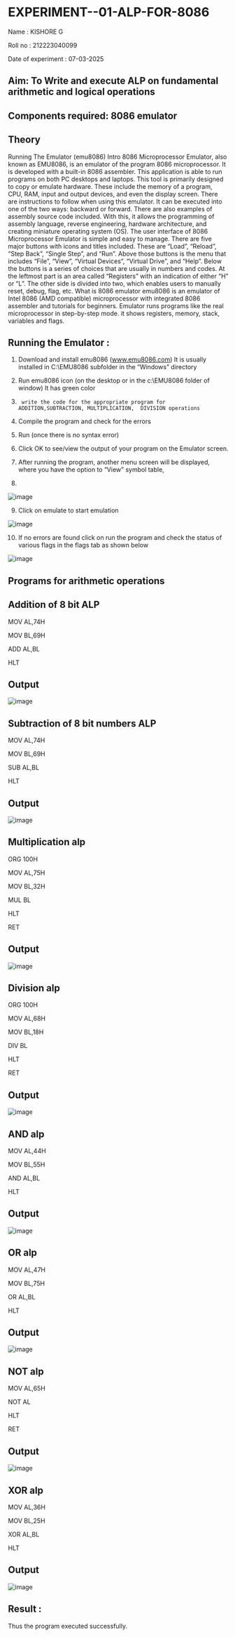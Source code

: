 # EXPERIMENT--01-ALP-FOR-8086
Name : KISHORE G


Roll no : 212223040099


Date of experiment :  07-03-2025





## Aim: To Write and execute ALP on fundamental arithmetic and logical operations
## Components required: 8086  emulator 
## Theory 
Running The Emulator (emu8086) Intro 8086 Microprocessor Emulator, also known as EMU8086, is an emulator of the program 8086 microprocessor. It is developed with a built-in 8086 assembler. This application is able to run programs on both PC desktops and laptops. This tool is primarily designed to copy or emulate hardware. These include the memory of a program, CPU, RAM, input and output devices, and even the display screen. There are instructions to follow when using this emulator. It can be executed into one of the two ways: backward or forward. There are also examples of assembly source code included. With this, it allows the programming of assembly language, reverse engineering, hardware architecture, and creating miniature operating system (OS). The user interface of 8086 Microprocessor Emulator is simple and easy to manage. There are five major buttons with icons and titles included. These are “Load”, “Reload”, “Step Back”, “Single Step”, and “Run”. Above those buttons is the menu that includes “File”, “View”, “Virtual Devices”, “Virtual Drive”, and “Help”. Below the buttons is a series of choices that are usually in numbers and codes. At the leftmost part is an area called “Registers” with an indication of either “H” or “L”. The other side is divided into two, which enables users to manually reset, debug, flag, etc. What is 8086 emulator emu8086 is an emulator of Intel 8086 (AMD compatible) microprocessor with integrated 8086 assembler and tutorials for beginners. Emulator runs programs like the real microprocessor in step-by-step mode. it shows registers, memory, stack, variables and flags.


 ## Running the Emulator :
1.	Download and install emu8086 (www.emu8086.com) It is usually installed in C:\EMU8086 subfolder in the “Windows” directory
2.	  Run  emu8086 icon (on the desktop or in the c:\EMU8086 folder of window) It has green color 
 
 
3.		write the code for the appropriate program for ADDITION,SUBTRACTION, MULTIPLICATION,  DIVISION operations 

4.	 Compile the program and check for the errors 
5.	Run (once there is no syntax error) 

6.	Click OK to see/view the output of your program on the Emulator screen. 


7.	After running the program, another menu screen will be displayed, where you have the option to “View” symbol table,
8.	 


![image](https://user-images.githubusercontent.com/36288975/189273263-d65baae9-4b8f-4723-afb3-c0ffa4052b04.png)











9.	Click on emulate to start emulation 








![image](https://user-images.githubusercontent.com/36288975/189273273-9bb36ec1-e2e8-4892-8d35-37707332bfdc.png)








10.	If no errors are found click on run the program and check the status of various flags in the flags tab as shown below 






![image](https://user-images.githubusercontent.com/36288975/189273277-113a2a33-4a40-4ff8-95a5-ecd3a1f504fe.png)







## Programs for arithmetic  operations

## Addition  of 8 bit ALP 

MOV AL,74H


MOV BL,69H


ADD AL,BL


HLT


## Output  


 ![image](https://github.com/user-attachments/assets/49a0d23e-8d0a-47b2-b37b-a0d7a3b6ed90)

## Subtraction   of 8 bit numbers  ALP 

MOV AL,74H


MOV BL,69H


SUB AL,BL


HLT
 
## Output  

![image](https://github.com/user-attachments/assets/3875c654-be5c-4a2f-9045-4c2bb4293566)



## Multiplication alp 

ORG 100H


MOV AL,75H


MOV BL,32H


MUL BL


HLT


RET


 ## Output 


 ![image](https://github.com/user-attachments/assets/91980432-fb88-4030-a5fd-53cb17205e2f)



## Division alp 

ORG 100H


MOV AL,68H


MOV BL,18H


DIV BL


HLT


RET

## Output  


![image](https://github.com/user-attachments/assets/9f9f7ca7-f88a-4c0d-a062-45473f5a9421)


## AND alp 


MOV AL,44H


MOV BL,55H


AND AL,BL


HLT


## Output 


![image](https://github.com/user-attachments/assets/a6302116-0194-42bb-8c28-4f95360f8323)



## OR alp 



MOV AL,47H


MOV BL,75H


OR  AL,BL


HLT


## Output 


![image](https://github.com/user-attachments/assets/a2984b74-d714-42ad-bdc4-153472299cd6)


## NOT alp

MOV AL,65H


NOT AL


HLT


RET


## Output 

![image](https://github.com/user-attachments/assets/d04839d1-57ae-4067-8c81-5cd2ae729309)



## XOR alp


MOV AL,36H


MOV BL,25H


XOR AL,BL


HLT


## Output 

![image](https://github.com/user-attachments/assets/f594b379-9492-45fb-9152-3f91e5121985)



## Result :
 
Thus the program executed successfully.







